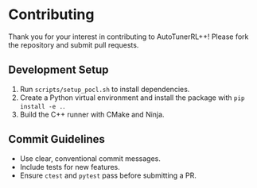 # Contributing

Thank you for your interest in contributing to AutoTunerRL++! Please fork the repository and submit pull requests.

## Development Setup

1. Run `scripts/setup_pocl.sh` to install dependencies.
2. Create a Python virtual environment and install the package with `pip install -e .`.
3. Build the C++ runner with CMake and Ninja.

## Commit Guidelines

- Use clear, conventional commit messages.
- Include tests for new features.
- Ensure `ctest` and `pytest` pass before submitting a PR.
